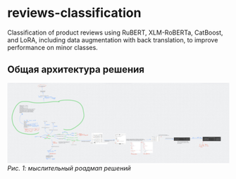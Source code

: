 # reviews-classification

Classification of product reviews using RuBERT, XLM-RoBERTa, CatBoost, and LoRA, including data augmentation with back translation, to improve performance on minor classes.

## Общая архитектура решения

![Общая схема работы](/images/photo_2025-09-17_23-55-04.jpg)
*Рис. 1: мыслительный роадмап решений*


